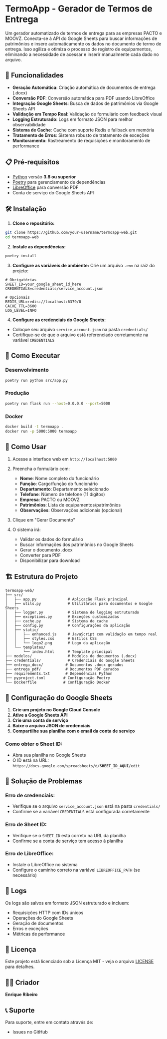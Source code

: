 # TermoApp - Gerador de Termos de Entrega

Um gerador automatizado de termos de entrega para as empresas PACTO e MOOVZ. Conecta-se à API do Google Sheets para buscar informações de patrimônios e insere automaticamente os dados no documento de termo de entrega. Isso agiliza e otimiza o processo de registro de equipamentos, eliminando a necessidade de acessar e inserir manualmente cada dado no arquivo.

## 🚀 Funcionalidades

- **Geração Automática**: Criação automática de documentos de entrega (.docx)
- **Conversão PDF**: Conversão automática para PDF usando LibreOffice
- **Integração Google Sheets**: Busca de dados de patrimônios via Google Sheets API
- **Validação em Tempo Real**: Validação de formulário com feedback visual
- **Logging Estruturado**: Logs em formato JSON para melhor observabilidade
- **Sistema de Cache**: Cache com suporte Redis e fallback em memória
- **Tratamento de Erros**: Sistema robusto de tratamento de exceções
- **Monitoramento**: Rastreamento de requisições e monitoramento de performance

## 📋 Pré-requisitos

- [Python](https://www.python.org/downloads/) versão **3.8 ou superior**
- [Poetry](https://python-poetry.org/docs/#installation) para gerenciamento de dependências
- [LibreOffice](https://www.libreoffice.org/download/download/) para conversão PDF
- Conta de serviço do Google Sheets API

## 🛠️ Instalação

1. **Clone o repositório:**
```bash
git clone https://github.com/your-username/termoapp-web.git
cd termoapp-web
```

2. **Instale as dependências:**
```bash
poetry install
```

3. **Configure as variáveis de ambiente:**
Crie um arquivo `.env` na raiz do projeto:
```env
# Obrigatórias
SHEET_ID=your_google_sheet_id_here
CREDENTIALS=credentials/service_account.json

# Opcionais
REDIS_URL=redis://localhost:6379/0
CACHE_TTL=3600
LOG_LEVEL=INFO
```

4. **Configure as credenciais do Google Sheets:**
- Coloque seu arquivo `service_account.json` na pasta `credentials/`
- Certifique-se de que o arquivo está referenciado corretamente na variável `CREDENTIALS`

## 🚀 Como Executar

### Desenvolvimento
```bash
poetry run python src/app.py
```

### Produção
```bash
poetry run flask run --host=0.0.0.0 --port=5000
```

### Docker
```bash
docker build -t termoapp .
docker run -p 5000:5000 termoapp
```

## 📖 Como Usar

1. Acesse a interface web em `http://localhost:5000`
2. Preencha o formulário com:
   - **Nome**: Nome completo do funcionário
   - **Função**: Cargo/função do funcionário
   - **Departamento**: Departamento selecionado
   - **Telefone**: Número de telefone (11 dígitos)
   - **Empresa**: PACTO ou MOOVZ
   - **Patrimônios**: Lista de equipamentos/patrimônios
   - **Observações**: Observações adicionais (opcional)

3. Clique em "Gerar Documento"
4. O sistema irá:
   - Validar os dados do formulário
   - Buscar informações dos patrimônios no Google Sheets
   - Gerar o documento .docx
   - Converter para PDF
   - Disponibilizar para download

## 🏗️ Estrutura do Projeto

```
termoapp-web/
├── src/
│   ├── app.py              # Aplicação Flask principal
│   ├── utils.py            # Utilitários para documentos e Google Sheets
│   ├── logger.py           # Sistema de logging estruturado
│   ├── exceptions.py       # Exceções customizadas
│   ├── cache.py            # Sistema de cache
│   ├── config.py           # Configurações da aplicação
│   ├── static/
│   │   ├── enhanced.js     # JavaScript com validação em tempo real
│   │   ├── styles.css      # Estilos CSS
│   │   └── logo2.png       # Logo da aplicação
│   └── templates/
│       └── index.html      # Template principal
├── modelos/                # Modelos de documentos (.docx)
├── credentials/            # Credenciais do Google Sheets
├── entrega_docx/          # Documentos .docx gerados
├── entrega_pdf/           # Documentos PDF gerados
├── requirements.txt       # Dependências Python
├── pyproject.toml        # Configuração Poetry
└── Dockerfile            # Configuração Docker
```

## 🔧 Configuração do Google Sheets

1. **Crie um projeto no Google Cloud Console**
2. **Ative a Google Sheets API**
3. **Crie uma conta de serviço**
4. **Baixe o arquivo JSON de credenciais**
5. **Compartilhe sua planilha com o email da conta de serviço**

### Como obter o Sheet ID:
- Abra sua planilha no Google Sheets
- O ID está na URL: `https://docs.google.com/spreadsheets/d/`**`SHEET_ID_AQUI`**`/edit`

## 🐛 Solução de Problemas

### Erro de credenciais:
- Verifique se o arquivo `service_account.json` está na pasta `credentials/`
- Confirme se a variável `CREDENTIALS` está configurada corretamente

### Erro de Sheet ID:
- Verifique se o `SHEET_ID` está correto na URL da planilha
- Confirme se a conta de serviço tem acesso à planilha

### Erro de LibreOffice:
- Instale o LibreOffice no sistema
- Configure o caminho correto na variável `LIBREOFFICE_PATH` (se necessário)

## 📝 Logs

Os logs são salvos em formato JSON estruturado e incluem:
- Requisições HTTP com IDs únicos
- Operações do Google Sheets
- Geração de documentos
- Erros e exceções
- Métricas de performance

## 📄 Licença

Este projeto está licenciado sob a Licença MIT - veja o arquivo [LICENSE](LICENSE) para detalhes.

## 👨‍💻 Criador

**Enrique Ribeiro**

## 📞 Suporte

Para suporte, entre em contato através de:
- Issues no GitHub

